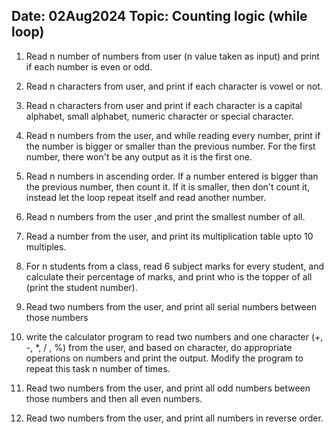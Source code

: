 ## Date: 02Aug2024    Topic: Counting logic (while loop)

1. Read n number of numbers from user (n value taken as input) and print if each number is even or odd.

2. Read n characters from user, and print if each character is vowel or not.

3. Read n characters from user and print if each character is a capital alphabet, small alphabet, numeric character  or special character.

4. Read n numbers from the user, and while reading every number, print if the number is bigger or smaller than the previous number. For the first number, there won't be any output as it is the first one.

5. Read n numbers in ascending order. If a number entered is bigger than the previous number, then count it. If it is smaller, then don't count it, instead let the loop repeat itself and read another number.

6. Read  n numbers from the user ,and print the smallest number of all.

7. Read a number from the user, and print its multiplication table upto 10 multiples.

8. For n students from a class, read 6 subject marks for every student, and calculate their percentage of marks, and print who is the topper of all (print the student number).

9. Read two numbers from the user, and print all serial numbers between those numbers

10. write the calculator program to read two numbers and one character (+, -, *, / , %) from the user, and based on character, do appropriate operations on numbers and print the output. Modify the program to repeat this task n number of times.

11. Read two numbers from the user, and print all odd numbers between those numbers and then all even numbers.

12. Read two numbers from the user, and print all numbers in reverse order.
